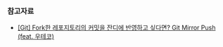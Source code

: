 ### 참고자료

- [[Git] Fork한 레포지토리의 커밋을 잔디에 반영하고 싶다면? Git Mirror Push (feat. 우테코)](https://velog.io/@pgmjun/Git-Fork%ED%95%9C-%EB%A0%88%ED%8F%AC%EC%A7%80%ED%86%A0%EB%A6%AC%EC%9D%98-%EC%BB%A4%EB%B0%8B%EC%9D%84-%EC%9E%94%EB%94%94%EC%97%90-%EB%B0%98%EC%98%81%ED%95%98%EA%B3%A0-%EC%8B%B6%EB%8B%A4%EB%A9%B4-Git-Mirror-Push-feat.-%EC%9A%B0%ED%85%8C%EC%BD%94)
